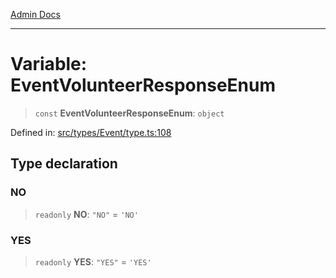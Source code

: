 [Admin Docs](/)

***

# Variable: EventVolunteerResponseEnum

> `const` **EventVolunteerResponseEnum**: `object`

Defined in: [src/types/Event/type.ts:108](https://github.com/PalisadoesFoundation/talawa-admin/blob/main/src/types/Event/type.ts#L108)

## Type declaration

### NO

> `readonly` **NO**: `"NO"` = `'NO'`

### YES

> `readonly` **YES**: `"YES"` = `'YES'`
